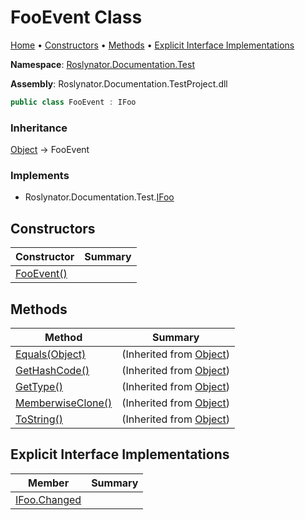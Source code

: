 <a name="_Top"></a>

# FooEvent Class

[Home](../../../../README.md#_Top) &#x2022; [Constructors](#constructors) &#x2022; [Methods](#methods) &#x2022; [Explicit Interface Implementations](#explicit-interface-implementations)

**Namespace**: [Roslynator.Documentation.Test](../README.md#_Top)

**Assembly**: Roslynator\.Documentation\.TestProject\.dll

```csharp
public class FooEvent : IFoo
```

### Inheritance

[Object](https://docs.microsoft.com/en-us/dotnet/api/system.object) &#x2192; FooEvent

### Implements

* Roslynator\.Documentation\.Test\.[IFoo](../IFoo/README.md#_Top)

## Constructors

| Constructor | Summary |
| ----------- | ------- |
| [FooEvent()](-ctor/README.md#_Top) | |

## Methods

| Method | Summary |
| ------ | ------- |
| [Equals(Object)](https://docs.microsoft.com/en-us/dotnet/api/system.object.equals) |  \(Inherited from [Object](https://docs.microsoft.com/en-us/dotnet/api/system.object)\) |
| [GetHashCode()](https://docs.microsoft.com/en-us/dotnet/api/system.object.gethashcode) |  \(Inherited from [Object](https://docs.microsoft.com/en-us/dotnet/api/system.object)\) |
| [GetType()](https://docs.microsoft.com/en-us/dotnet/api/system.object.gettype) |  \(Inherited from [Object](https://docs.microsoft.com/en-us/dotnet/api/system.object)\) |
| [MemberwiseClone()](https://docs.microsoft.com/en-us/dotnet/api/system.object.memberwiseclone) |  \(Inherited from [Object](https://docs.microsoft.com/en-us/dotnet/api/system.object)\) |
| [ToString()](https://docs.microsoft.com/en-us/dotnet/api/system.object.tostring) |  \(Inherited from [Object](https://docs.microsoft.com/en-us/dotnet/api/system.object)\) |

## Explicit Interface Implementations

| Member | Summary |
| ------ | ------- |
| [IFoo.Changed](Roslynator-Documentation-Test-IFoo-Changed/README.md#_Top) | |

